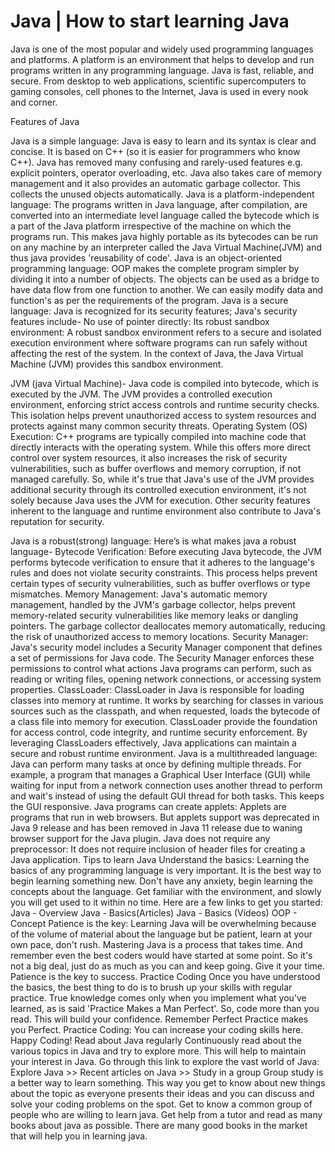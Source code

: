 <h1>Java | How to start learning Java</h1>

Java is one of the most popular and widely used programming languages and platforms. A platform is an environment that helps to develop and run programs written in any programming language.
Java is fast, reliable, and secure. From desktop to web applications, scientific supercomputers to gaming consoles, cell phones to the Internet, Java is used in every nook and corner.

Features of Java

Java is a simple language: Java is easy to learn and its syntax is clear and concise. It is based on C++ (so it is easier for programmers who know C++). Java has removed many confusing and rarely-used features e.g. explicit pointers, operator overloading, etc. Java also takes care of memory management and it also provides an automatic garbage collector. This collects the unused objects automatically.
Java is a platform-independent language: The programs written in Java language, after compilation, are converted into an intermediate level language called the bytecode which is a part of the Java platform irrespective of the machine on which the programs run. This makes java highly portable as its bytecodes can be run on any machine by an interpreter called the Java Virtual Machine(JVM) and thus java provides 'reusability of code'.
Java is an object-oriented programming language: OOP makes the complete program simpler by dividing it into a number of objects. The objects can be used as a bridge to have data flow from one function to another. We can easily modify data and function's as per the requirements of the program.
Java is a secure language: Java is recognized for its security features; Java's security features include-
No use of pointer directly:
Its robust sandbox environment: A robust sandbox environment refers to a secure and isolated execution environment where software programs can run safely without affecting the rest of the system. In the context of Java, the Java Virtual Machine (JVM) provides this sandbox environment.

JVM (java Virtual Machine)- Java code is compiled into bytecode, which is executed by the JVM. The JVM provides a controlled execution environment, enforcing strict access controls and runtime security checks. This isolation helps prevent unauthorized access to system resources and protects against many common security threats.
Operating System (OS) Execution: C++ programs are typically compiled into machine code that directly interacts with the operating system. While this offers more direct control over system resources, it also increases the risk of security vulnerabilities, such as buffer overflows and memory corruption, if not managed carefully.
So, while it's true that Java's use of the JVM provides additional security through its controlled execution environment, it's not solely because Java uses the JVM for execution. Other security features inherent to the language and runtime environment also contribute to Java's reputation for security.

Java is a robust(strong) language: Here’s is what makes java a robust language-
Bytecode Verification: Before executing Java bytecode, the JVM performs bytecode verification to ensure that it adheres to the language's rules and does not violate security constraints. This process helps prevent certain types of security vulnerabilities, such as buffer overflows or type mismatches.
Memory Management: Java's automatic memory management, handled by the JVM's garbage collector, helps prevent memory-related security vulnerabilities like memory leaks or dangling pointers. The garbage collector deallocates memory automatically, reducing the risk of unauthorized access to memory locations.
Security Manager: Java's security model includes a Security Manager component that defines a set of permissions for Java code. The Security Manager enforces these permissions to control what actions Java programs can perform, such as reading or writing files, opening network connections, or accessing system properties.
ClassLoader: ClassLoader in Java is responsible for loading classes into memory at runtime. It works by searching for classes in various sources such as the classpath, and when requested, loads the bytecode of a class file into memory for execution. ClassLoader provide the foundation for access control, code integrity, and runtime security enforcement. By leveraging ClassLoaders effectively, Java applications can maintain a secure and robust runtime environment.
Java is a multithreaded language: Java can perform many tasks at once by defining multiple threads. For example, a program that manages a Graphical User Interface (GUI) while waiting for input from a network connection uses another thread to perform and wait's instead of using the default GUI thread for both tasks. This keeps the GUI responsive.
Java programs can create applets: Applets are programs that run in web browsers. But applets support was deprecated in Java 9 release and has been removed in Java 11 release due to waning browser support for the Java plugin.
Java does not require any preprocessor: It does not require inclusion of header files for creating a Java application.
Tips to learn Java
Understand the basics: Learning the basics of any programming language is very important. It is the best way to begin learning something new. Don't have any anxiety, begin learning the concepts about the language. Get familiar with the environment, and slowly you will get used to it within no time. Here are a few links to get you started:
Java - Overview
Java - Basics(Articles)
Java - Basics (Videos)
OOP - Concept
Patience is the key: Learning Java will be overwhelming because of the volume of material about the language but be patient, learn at your own pace, don't rush. Mastering Java is a process that takes time. And remember even the best coders would have started at some point. So it's not a big deal, just do as much as you can and keep going. Give it your time. Patience is the key to success.
Practice Coding Once you have understood the basics, the best thing to do is to brush up your skills with regular practice. True knowledge comes only when you implement what you've learned, as is said 'Practice Makes a Man Perfect'. So, code more than you read. This will build your confidence. Remember Perfect Practice makes you Perfect. Practice Coding: You can increase your coding skills here. Happy Coding!
Read about Java regularly Continuously read about the various topics in Java and try to explore more. This will help to maintain your interest in Java. Go through this link to explore the vast world of Java: Explore Java >> Recent articles on Java >>
Study in a group Group study is a better way to learn something. This way you get to know about new things about the topic as everyone presents their ideas and you can discuss and solve your coding problems on the spot. Get to know a common group of people who are willing to learn java. Get help from a tutor and read as many books about java as possible. There are many good books in the market that will help you in learning java.
